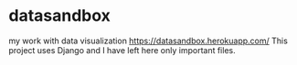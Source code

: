 # datasandbox
my work with data visualization
https://datasandbox.herokuapp.com/
This project uses Django and I have left here only important files.
